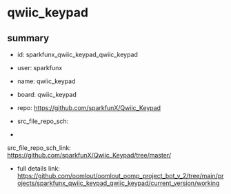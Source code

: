 # qwiic_keypad
 
## summary 
* id: sparkfunx_qwiic_keypad_qwiic_keypad
* user: sparkfunx
* name: qwiic_keypad
* board: qwiic_keypad
* repo: https://github.com/sparkfunX/Qwiic_Keypad



* src_file_repo_sch: 
*
 src_file_repo_sch_link: https://github.com/sparkfunX/Qwiic_Keypad/tree/master/
* full details link: https://github.com/oomlout/oomlout_oomp_project_bot_v_2/tree/main/projects/sparkfunx_qwiic_keypad_qwiic_keypad/current_version/working  






